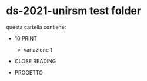 # ds-2021-unirsm test folder

questa cartella contiene:

* 10 PRINT
   * variazione 1
 
* CLOSE READING

* PROGETTO

